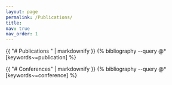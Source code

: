 ```yaml
---
layout: page
permalink: /Publications/
title: 
nav: true
nav_order: 1
---
```


<div class="publications">

{{ "# Publications " | markdownify }}
{% bibliography --query @*[keywords~=publication] %}

{{ "# Conferences" | markdownify }}
{% bibliography --query @*[keywords~=conference] %}

</div>
